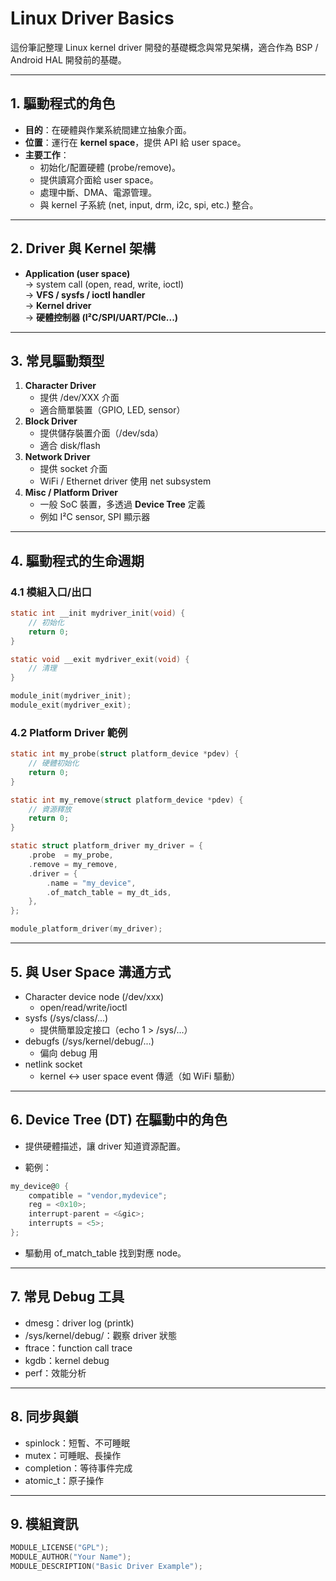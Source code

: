 # Linux Driver Basics

這份筆記整理 Linux kernel driver 開發的基礎概念與常見架構，適合作為 BSP / Android HAL 開發前的基礎。

---

## 1. 驅動程式的角色
- **目的**：在硬體與作業系統間建立抽象介面。
- **位置**：運行在 **kernel space**，提供 API 給 user space。
- **主要工作**：
  - 初始化/配置硬體 (probe/remove)。
  - 提供讀寫介面給 user space。
  - 處理中斷、DMA、電源管理。
  - 與 kernel 子系統 (net, input, drm, i2c, spi, etc.) 整合。

---

## 2. Driver 與 Kernel 架構
- **Application (user space)**  
  → system call (open, read, write, ioctl)  
  → **VFS / sysfs / ioctl handler**  
  → **Kernel driver**  
  → **硬體控制器 (I²C/SPI/UART/PCIe...)**

---

## 3. 常見驅動類型
1. **Character Driver**  
   - 提供 /dev/XXX 介面  
   - 適合簡單裝置（GPIO, LED, sensor）
2. **Block Driver**  
   - 提供儲存裝置介面（/dev/sda）  
   - 適合 disk/flash
3. **Network Driver**  
   - 提供 socket 介面  
   - WiFi / Ethernet driver 使用 net subsystem
4. **Misc / Platform Driver**  
   - 一般 SoC 裝置，多透過 **Device Tree** 定義  
   - 例如 I²C sensor, SPI 顯示器

---

## 4. 驅動程式的生命週期
### 4.1 模組入口/出口
```c
static int __init mydriver_init(void) {
    // 初始化
    return 0;
}

static void __exit mydriver_exit(void) {
    // 清理
}

module_init(mydriver_init);
module_exit(mydriver_exit);
```

### 4.2 Platform Driver 範例
```c
static int my_probe(struct platform_device *pdev) {
    // 硬體初始化
    return 0;
}

static int my_remove(struct platform_device *pdev) {
    // 資源釋放
    return 0;
}

static struct platform_driver my_driver = {
    .probe  = my_probe,
    .remove = my_remove,
    .driver = {
        .name = "my_device",
        .of_match_table = my_dt_ids,
    },
};

module_platform_driver(my_driver);
```
---

## 5. 與 User Space 溝通方式

- Character device node (/dev/xxx)
  - open/read/write/ioctl
- sysfs (/sys/class/...)
  - 提供簡單設定接口（echo 1 > /sys/...）
- debugfs (/sys/kernel/debug/...)
  - 偏向 debug 用
- netlink socket
  - kernel ↔ user space event 傳遞（如 WiFi 驅動）

---

## 6. Device Tree (DT) 在驅動中的角色
- 提供硬體描述，讓 driver 知道資源配置。

- 範例：
```c
my_device@0 {
    compatible = "vendor,mydevice";
    reg = <0x10>;
    interrupt-parent = <&gic>;
    interrupts = <5>;
};
```
- 驅動用 of_match_table 找到對應 node。
---

## 7. 常見 Debug 工具
- dmesg：driver log (printk)
- /sys/kernel/debug/：觀察 driver 狀態
- ftrace：function call trace
- kgdb：kernel debug
- perf：效能分析

--- 
## 8. 同步與鎖
- spinlock：短暫、不可睡眠
- mutex：可睡眠、長操作
- completion：等待事件完成
- atomic_t：原子操作

---
## 9. 模組資訊
```c
MODULE_LICENSE("GPL");
MODULE_AUTHOR("Your Name");
MODULE_DESCRIPTION("Basic Driver Example");
```
